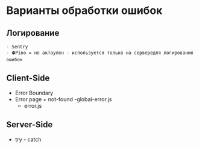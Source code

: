 # Варианты обработки ошибок

## Логирование
    - Sentry
    - ⛔Pino = не актаулен - используется только на сервередля логирования ошибок
    
## Client-Side
- Error Boundary
- Error page + not-found
    -global-error.js
    - error.js


## Server-Side
- try - catch